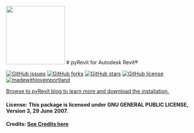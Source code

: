 <img src="http://eirannejad.github.io/pyRevit/pyRevitLogo.svg" width="160"/>
# pyRevit for Autodesk Revit®

[![GitHub issues](https://img.shields.io/github/issues/eirannejad/pyRevit.svg)](https://github.com/eirannejad/pyRevit/issues)
[![GitHub forks](https://img.shields.io/github/forks/eirannejad/pyRevit.svg)](https://github.com/eirannejad/pyRevit/network)
[![GitHub stars](https://img.shields.io/github/stars/eirannejad/pyRevit.svg)](https://github.com/eirannejad/pyRevit/stargazers)
[![GitHub license](https://img.shields.io/badge/license-AGPL-blue.svg)](https://raw.githubusercontent.com/eirannejad/pyRevit/master/LICENSE.txt)
[![madewithloveinportland](https://img.shields.io/badge/%3C%2F%3E%20with%20%3C3-Portland%2C%20OR-green.svg)](https://en.wikipedia.org/wiki/Portland,_Oregon)

[Browse to pyRevit blog to learn more and download the installation.](http://eirannejad.github.io/pyRevit/)

#### License: This package is licensed under  GNU GENERAL PUBLIC LICENSE, Version 3, 29 June 2007.

#### Credits: [See Credits here](http://eirannejad.github.io/pyRevit/credits/)
